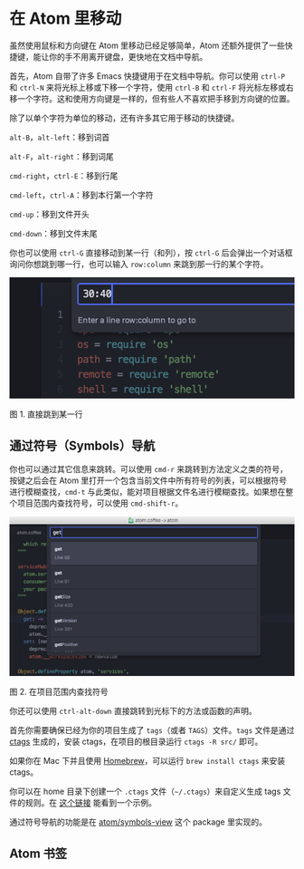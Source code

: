 # 在 Atom 里移动

虽然使用鼠标和方向键在 Atom 里移动已经足够简单，Atom 还额外提供了一些快捷键，能让你的手不用离开键盘，更快地在文档中导航。

首先，Atom 自带了许多 Emacs 快捷键用于在文档中导航。你可以使用 `ctrl-P` 和 `ctrl-N` 来将光标上移或下移一个字符，使用 `ctrl-B` 和 `ctrl-F` 将光标左移或右移一个字符。这和使用方向键是一样的，但有些人不喜欢把手移到方向键的位置。

除了以单个字符为单位的移动，还有许多其它用于移动的快捷键。

`alt-B`，`alt-left`：移到词首

`alt-F`，`alt-right`：移到词尾

`cmd-right`，`ctrl-E`：移到行尾

`cmd-left`，`ctrl-A`：移到本行第一个字符

`cmd-up`：移到文件开头

`cmd-down`：移到文件末尾

你也可以使用 `ctrl-G` 直接移动到某一行（和列），按 `ctrl-G` 后会弹出一个对话框询问你想跳到哪一行，也可以输入 `row:column` 来跳到那一行的某个字符。

![Go directly to a line](./images/goto.png)

图 1. 直接跳到某一行

## 通过符号（Symbols）导航

你也可以通过其它信息来跳转。可以使用 `cmd-r` 来跳转到方法定义之类的符号，按键之后会在 Atom 里打开一个包含当前文件中所有符号的列表，可以根据符号进行模糊查找，`cmd-t` 与此类似，能对项目根据文件名进行模糊查找。如果想在整个项目范围内查找符号，可以使用 `cmd-shift-r`。

![Search by symbol across your project](./images/symbol.png)

图 2. 在项目范围内查找符号

你还可以使用 `ctrl-alt-down` 直接跳转到光标下的方法或函数的声明。

首先你需要确保已经为你的项目生成了 `tags`（或者 `TAGS`）文件。`tags` 文件是通过 [ctags](http://ctags.sourceforge.net/) 生成的，安装 ctags，在项目的根目录运行 `ctags -R src/` 即可。

如果你在 Mac 下并且使用 [Homebrew](http://brew.sh/)，可以运行 `brew install ctags` 来安装 ctags。

你可以在 home 目录下创建一个 `.ctags` 文件（`~/.ctags`）来自定义生成 tags 文件的规则。在 [这个链接](https://github.com/atom/symbols-view/blob/master/lib/ctags-config) 能看到一个示例。

通过符号导航的功能是在 [atom/symbols-view](https://github.com/atom/symbols-view) 这个 package 里实现的。

## Atom 书签

